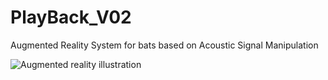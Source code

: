 # PlayBack_V02
 Augmented Reality System for bats based on Acoustic Signal Manipulation
 
 ![Augmented reality illustration](https://github.com/arkadiraf/PlayBack_V02/blob/master/Images/Playback_Icon.png?raw=true)
